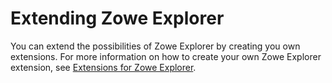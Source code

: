 # Extending Zowe Explorer

You can extend the possibilities of Zowe Explorer by creating you own extensions. For more information on how to create your own Zowe Explorer extension, see [Extensions for Zowe Explorer](https://github.com/zowe/zowe-explorer-vscode/blob/master/docs/README-Extending.md).
